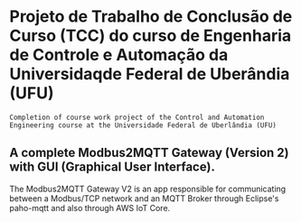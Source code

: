 # Projeto de Trabalho de Conclusão de Curso (TCC) do curso de Engenharia de Controle e Automação da Universidaqde Federal de Uberândia (UFU)
    Completion of course work project of the Control and Automation Engineering course at the Universidade Federal de Uberlândia (UFU)

## A complete Modbus2MQTT Gateway (Version 2) with GUI (Graphical User Interface).
 
The Modbus2MQTT Gateway V2 is an app responsible for communicating between a Modbus/TCP network and an MQTT Broker through Eclipse's paho-mqtt and also through AWS IoT Core.

